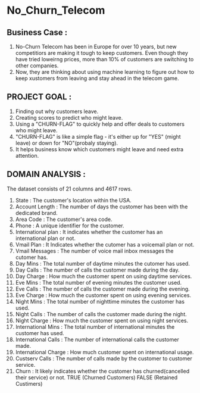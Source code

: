 # No_Churn_Telecom

## Business Case :

1. No-Churn Telecom has been in Europe for over 10 years, but new competitiors are making it tough to keep customers. Even though they have tried loweirng prices, more than 10% of customers are switching to other companies.
2. Now, they are thinking about using machine learning to figure out how to keep xustomers from leaving and stay ahead in the telecom game.

## PROJECT GOAL :

1. Finding out why customers leave.
2. Creating scores to predict who might leave.
3. Using a "CHURN-FLAG" to quickly help and offer deals to customers who might leave.
4. "CHURN-FLAG" is like a simple flag - it's either up for "YES" (might leave) or down for "NO"(probaly staying).
5. It helps business know which customers might leave and need extra attention.


## DOMAIN ANALYSIS :
 The dataset consists of 21 columns and 4617 rows.
1. State : The customer's location within the USA.
2. Account Length : The number of days the customer has been with the dedicated brand.
3. Area Code : The customer's area code.
4. Phone : A unique identifier for the customer.
5. International plan : It indicates whether the customer has an international plan or not.
6. Vmail Plan : It Indicates whether the cutomer has a voicemail plan or not.
7. Vmail Messages : The number of voice mail inbox messages the cutomer has.
8. Day Mins : The total number of daytime minutes the cutomer has used.
9. Day Calls : The number of calls the customer made during the day.
10. Day Charge : How much the customer spent on using daytime services.
11. Eve Mins : The total number of evening minutes the customer used.
12. Eve Calls : The number of calls the customer made during the evening.
13. Eve Charge : How much the customer spent on using evening services.
14. Night Mins : The total number of nighttime minutes the customer has used.
15. Night Calls : The number of calls the customer made during the night.
16. Night Charge : How much the customer spent on using night services.
17. International Mins : The total number of international minutes the customer has used.
18. International Calls : The number of international calls the customer made.
19. International Charge : How much customer spent on international usage.
20. Custserv Calls : The number of calls made by the customer to customer service.
21. Churn : It likely indicates whether the customer has churned(cancelled their service) or not.
             TRUE (Churned Customers)
             FALSE (Retained Custimers)




